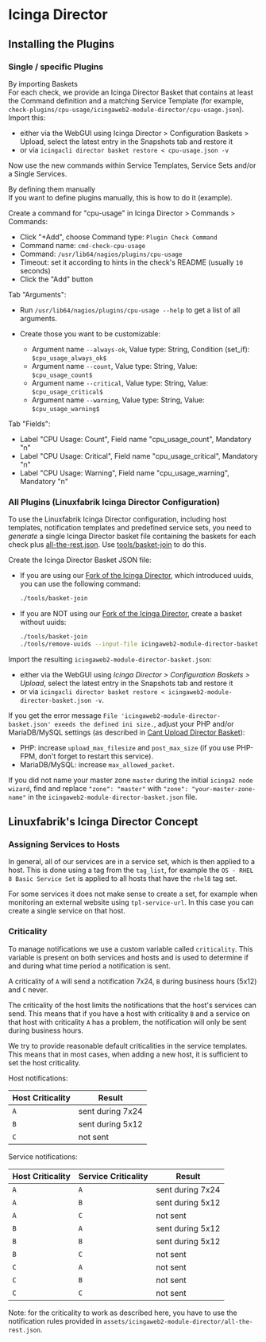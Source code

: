 # Icinga Director

## Installing the Plugins

### Single / specific Plugins

By importing Baskets  
For each check, we provide an Icinga Director Basket that contains at least the Command definition and a matching Service Template (for example, `check-plugins/cpu-usage/icingaweb2-module-director/cpu-usage.json`). Import this:

* either via the WebGUI using Icinga Director \> Configuration Baskets \> Upload, select the latest entry in the Snapshots tab and restore it
* or via `icingacli director basket restore < cpu-usage.json -v`

Now use the new commands within Service Templates, Service Sets and/or a Single Services.

By defining them manually  
If you want to define plugins manually, this is how to do it (example).

Create a command for "cpu-usage" in Icinga Director \> Commands \> Commands:

* Click "+Add", choose Command type: `Plugin Check Command`
* Command name: `cmd-check-cpu-usage`
* Command: `/usr/lib64/nagios/plugins/cpu-usage`
* Timeout: set it according to hints in the check's README (usually `10` seconds)
* Click the "Add" button

Tab "Arguments":

* Run `/usr/lib64/nagios/plugins/cpu-usage --help` to get a list of all arguments.

* Create those you want to be customizable:

    * Argument name `--always-ok`, Value type: String, Condition (set_if): `$cpu_usage_always_ok$`
    * Argument name `--count`, Value type: String, Value: `$cpu_usage_count$`
    * Argument name `--critical`, Value type: String, Value: `$cpu_usage_critical$`
    * Argument name `--warning`, Value type: String, Value: `$cpu_usage_warning$`

Tab "Fields":

* Label "CPU Usage: Count", Field name "cpu_usage_count", Mandatory "n"
* Label "CPU Usage: Critical", Field name "cpu_usage_critical", Mandatory "n"
* Label "CPU Usage: Warning", Field name "cpu_usage_warning", Mandatory "n"

### All Plugins (Linuxfabrik Icinga Director Configuration)

To use the Linuxfabrik Icinga Director configuration, including host templates, notification templates and predefined service sets, you need to *generate* a single Icinga Director basket file containing the baskets for each check plus [all-the-rest.json](https://github.com/Linuxfabrik/monitoring-plugins/blob/main/assets/icingaweb2-module-director/all-the-rest.json). Use [tools/basket-join](https://github.com/Linuxfabrik/monitoring-plugins/blob/main/tools/basket-join) to do this.

Create the Icinga Director Basket JSON file:

* If you are using our [Fork of the Icinga Director](https://github.com/Linuxfabrik/icingaweb2-module-director), which introduced uuids, you can use the following command:

    ```bash
    ./tools/basket-join
    ```

* If you are NOT using our [Fork of the Icinga Director](https://github.com/Linuxfabrik/icingaweb2-module-director), create a basket without uuids:

    ```bash
    ./tools/basket-join
    ./tools/remove-uuids --input-file icingaweb2-module-director-basket.json --output-file icingaweb2-module-director-basket-no-uuids.json
    ```

Import the resulting `icingaweb2-module-director-basket.json`:

* either via the WebGUI using *Icinga Director \> Configuration Baskets \> Upload*, select the latest entry in the Snapshots tab and restore it
* or via `icingacli director basket restore < icingaweb2-module-director-basket.json -v`.

If you get the error message `File 'icingaweb2-module-director-basket.json' exeeds the defined ini size.`, adjust your PHP and/or MariaDB/MySQL settings (as described in [Cant Upload Director Basket](https://github.com/Icinga/icingaweb2-module-director/issues/2458)):

* PHP: increase `upload_max_filesize` and `post_max_size` (if you use PHP-FPM, don't forget to restart this service).
* MariaDB/MySQL: increase `max_allowed_packet`.

If you did not name your master zone `master` during the initial `icinga2 node wizard`, find and replace `"zone": "master"` with `"zone": "your-master-zone-name"` in the `icingaweb2-module-director-basket.json` file.

## Linuxfabrik's Icinga Director Concept

### Assigning Services to Hosts

In general, all of our services are in a service set, which is then applied to a host. This is done using a tag from the `tag_list`, for example the `OS - RHEL 8 Basic Service Set` is applied to all hosts that have the `rhel8` tag set.

For some services it does not make sense to create a set, for example when monitoring an external website using `tpl-service-url`. In this case you can create a single service on that host.

### Criticality

To manage notifications we use a custom variable called `criticality`. This variable is present on both services and hosts and is used to determine if and during what time period a notification is sent.

A criticality of `A` will send a notification 7x24, `B` during business hours (5x12) and `C` never.

The criticality of the host limits the notifications that the host's services can send. This means that if you have a host with criticality `B` and a service on that host with criticality `A` has a problem, the notification will only be sent during business hours.

We try to provide reasonable default criticalities in the service templates. This means that in most cases, when adding a new host, it is sufficient to set the host criticality.

Host notifications:

| Host Criticality | Result           |
|------------------|------------------|
| `A`              | sent during 7x24 |
| `B`              | sent during 5x12 |
| `C`              | not sent         |

Service notifications:

| Host Criticality | Service Criticality | Result           |
|------------------|---------------------|------------------|
| `A`              | `A`                 | sent during 7x24 |
| `A`              | `B`                 | sent during 5x12 |
| `A`              | `C`                 | not sent         |
| `B`              | `A`                 | sent during 5x12 |
| `B`              | `B`                 | sent during 5x12 |
| `B`              | `C`                 | not sent         |
| `C`              | `A`                 | not sent         |
| `C`              | `B`                 | not sent         |
| `C`              | `C`                 | not sent         |

Note: for the criticality to work as described here, you have to use the notification rules provided in `assets/icingaweb2-module-director/all-the-rest.json`.
